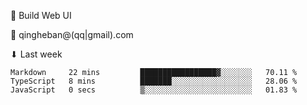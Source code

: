 🧙 Build Web UI

📧 qingheban@(qq|gmail).com

⬇ Last week

<!--START_SECTION:waka-->

```text
Markdown     22 mins         █████████████████▓░░░░░░░   70.11 %
TypeScript   8 mins          ███████░░░░░░░░░░░░░░░░░░   28.06 %
JavaScript   0 secs          ▒░░░░░░░░░░░░░░░░░░░░░░░░   01.83 %
```

<!--END_SECTION:waka-->

<!--
**banqinghe/banqinghe** is a ✨ _special_ ✨ repository because its `README.md` (this file) appears on your GitHub profile.

Here are some ideas to get you started:

- 🔭 I’m currently working on ...
- 🌱 I’m currently learning ...
- 👯 I’m looking to collaborate on ...
- 🤔 I’m looking for help with ...
- 💬 Ask me about ...
- 📫 How to reach me: ...
- 😄 Pronouns: ...
- ⚡ Fun fact: ...
-->
